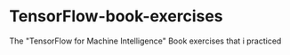 # TensorFlow-book-exercises
The "TensorFlow for Machine Intelligence" Book exercises that i practiced 
